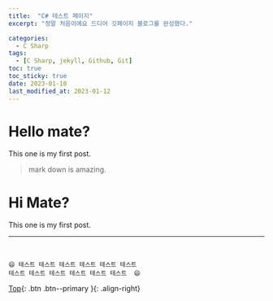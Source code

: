 ```yaml
---
title:  "C# 테스트 페이지"
excerpt: "정말 처음이에요 드디어 깃페이지 블로그를 완성했다."

categories:
  - C Sharp
tags:
  - [C Sharp, jekyll, Github, Git]
toc: true
toc_sticky: true
date: 2023-01-10
last_modified_at: 2023-01-12
---
```


# Hello mate?  

 This one is my first post.
> mark down is amazing.


# Hi Mate?  
 
 This one is my first post.

  ***
<br>

    😄 테스트 테스트 테스트 테스트 테스트 테스트
    테스트 테스트 테스트 테스트 테스트 테스트  😄

[Top](#){: .btn .btn--primary }{: .align-right}